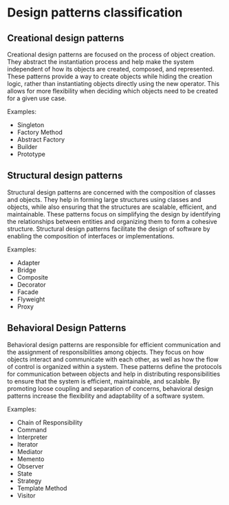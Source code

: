 # Design patterns classification

## Creational design patterns

Creational design patterns are focused on the process of object creation. They abstract the instantiation process and help make the system independent of how its objects are created, composed, and represented. These patterns provide a way to create objects while hiding the creation logic, rather than instantiating objects directly using the new operator. This allows for more flexibility when deciding which objects need to be created for a given use case.

Examples:
- Singleton
- Factory Method
- Abstract Factory
- Builder
- Prototype

## Structural design patterns

Structural design patterns are concerned with the composition of classes and objects. They help in forming large structures using classes and objects, while also ensuring that the structures are scalable, efficient, and maintainable. These patterns focus on simplifying the design by identifying the relationships between entities and organizing them to form a cohesive structure. Structural design patterns facilitate the design of software by enabling the composition of interfaces or implementations.  

Examples:
- Adapter
- Bridge
- Composite
- Decorator
- Facade
- Flyweight
- Proxy

## Behavioral Design Patterns

Behavioral design patterns are responsible for efficient communication and the assignment of responsibilities among objects. They focus on how objects interact and communicate with each other, as well as how the flow of control is organized within a system. These patterns define the protocols for communication between objects and help in distributing responsibilities to ensure that the system is efficient, maintainable, and scalable. By promoting loose coupling and separation of concerns, behavioral design patterns increase the flexibility and adaptability of a software system.

Examples:
- Chain of Responsibility
- Command
- Interpreter
- Iterator
- Mediator
- Memento
- Observer
- State
- Strategy
- Template Method
- Visitor
